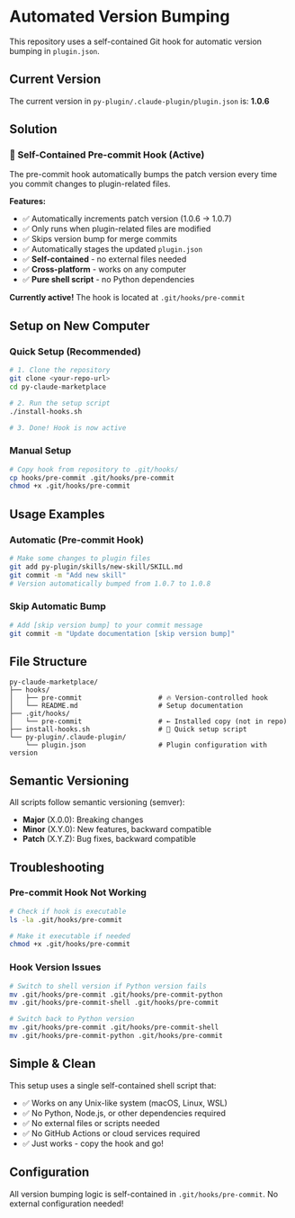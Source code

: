 # Automated Version Bumping

This repository uses a self-contained Git hook for automatic version bumping in `plugin.json`.

## Current Version
The current version in `py-plugin/.claude-plugin/plugin.json` is: **1.0.6**

## Solution

### 🔄 Self-Contained Pre-commit Hook (Active)

The pre-commit hook automatically bumps the patch version every time you commit changes to plugin-related files.

**Features:**
- ✅ Automatically increments patch version (1.0.6 → 1.0.7)
- ✅ Only runs when plugin-related files are modified
- ✅ Skips version bump for merge commits
- ✅ Automatically stages the updated `plugin.json`
- ✅ **Self-contained** - no external files needed
- ✅ **Cross-platform** - works on any computer
- ✅ **Pure shell script** - no Python dependencies

**Currently active!** The hook is located at `.git/hooks/pre-commit`



## Setup on New Computer

### Quick Setup (Recommended)
```bash
# 1. Clone the repository
git clone <your-repo-url>
cd py-claude-marketplace

# 2. Run the setup script
./install-hooks.sh

# 3. Done! Hook is now active
```

### Manual Setup
```bash
# Copy hook from repository to .git/hooks/
cp hooks/pre-commit .git/hooks/pre-commit
chmod +x .git/hooks/pre-commit
```

## Usage Examples

### Automatic (Pre-commit Hook)
```bash
# Make some changes to plugin files
git add py-plugin/skills/new-skill/SKILL.md
git commit -m "Add new skill"
# Version automatically bumped from 1.0.7 to 1.0.8
```

### Skip Automatic Bump
```bash
# Add [skip version bump] to your commit message
git commit -m "Update documentation [skip version bump]"
```

## File Structure

```
py-claude-marketplace/
├── hooks/
│   ├── pre-commit                   # 🔥 Version-controlled hook
│   └── README.md                    # Setup documentation
├── .git/hooks/
│   └── pre-commit                   # ← Installed copy (not in repo)
├── install-hooks.sh                 # 🚀 Quick setup script
└── py-plugin/.claude-plugin/
    └── plugin.json                  # Plugin configuration with version
```

## Semantic Versioning

All scripts follow semantic versioning (semver):

- **Major** (X.0.0): Breaking changes
- **Minor** (X.Y.0): New features, backward compatible
- **Patch** (X.Y.Z): Bug fixes, backward compatible

## Troubleshooting

### Pre-commit Hook Not Working
```bash
# Check if hook is executable
ls -la .git/hooks/pre-commit

# Make it executable if needed
chmod +x .git/hooks/pre-commit
```

### Hook Version Issues
```bash
# Switch to shell version if Python version fails
mv .git/hooks/pre-commit .git/hooks/pre-commit-python
mv .git/hooks/pre-commit-shell .git/hooks/pre-commit

# Switch back to Python version
mv .git/hooks/pre-commit .git/hooks/pre-commit-shell  
mv .git/hooks/pre-commit-python .git/hooks/pre-commit
```



## Simple & Clean

This setup uses a single self-contained shell script that:

- ✅ Works on any Unix-like system (macOS, Linux, WSL)
- ✅ No Python, Node.js, or other dependencies required
- ✅ No external files or scripts needed
- ✅ No GitHub Actions or cloud services required
- ✅ Just works - copy the hook and go!

## Configuration

All version bumping logic is self-contained in `.git/hooks/pre-commit`. No external configuration needed!